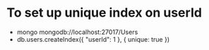 # To set up unique index on userId
 - mongo mongodb://localhost:27017/Users
 - db.users.createIndex({ "userId": 1 }, { unique: true })